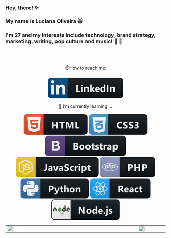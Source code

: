 ### Hey, there! :sparkles:
### My name is Luciana Oliveira :smiley_cat:
### I'm 27 and my interests include technology, brand strategy, marketing, writing, pop culture and music! :ghost: :guitar:
<br><br>

<center>
  📫How to reach me: <br> <br>
  <a href="https://www.linkedin.com/in/lucoliv/"><img src=https://raw.githubusercontent.com/MikeCodesDotNET/ColoredBadges/master/svg/social/linkedin.svg></a> 
</center>


<p align="center" >🌱 I’m currently learning ...<br><br>
  <img src=https://raw.githubusercontent.com/MikeCodesDotNET/ColoredBadges/master/svg/dev/languages/html.svg>
  <img src=https://raw.githubusercontent.com/MikeCodesDotNET/ColoredBadges/master/svg/dev/languages/css3.svg>
  <img src=https://raw.githubusercontent.com/MikeCodesDotNET/ColoredBadges/master/svg/dev/frameworks/bootstrap.svg>
  <img src=https://raw.githubusercontent.com/MikeCodesDotNET/ColoredBadges/master/svg/dev/languages/js.svg>
  <img src=https://raw.githubusercontent.com/MikeCodesDotNET/ColoredBadges/master/svg/dev/languages/php.svg>
  <img src=https://raw.githubusercontent.com/MikeCodesDotNET/ColoredBadges/master/svg/dev/languages/python.svg>
  <img src=https://raw.githubusercontent.com/MikeCodesDotNET/ColoredBadges/master/svg/dev/frameworks/react.svg>
  <img src=https://raw.githubusercontent.com/MikeCodesDotNET/ColoredBadges/master/svg/dev/frameworks/nodejs.svg>
  </p>
  


<center>
<table>
    <tr>
        <td><img width="400px" align="left" src="https://github-readme-stats.vercel.app/api/top-langs/?username=luc0liv&hide=html&layout=compact&theme=synthwave" /></td>
        <td><img width="495px" align="left" src="https://github-readme-stats.vercel.app/api?username=luc0liv&theme=synthwave"/></td>
    </tr>   
</table>
</center>  


<!--
**luc0liv/luc0liv** is a ✨ _special_ ✨ repository because its `README.md` (this file) appears on your GitHub profile.

Here are some ideas to get you started:

- 🔭 I’m currently working on ...
- 🌱 I’m currently learning ...
- 👯 I’m looking to collaborate on ...
- 🤔 I’m looking for help with ...
- 💬 Ask me about ...
- 📫 How to reach me: ...
- 😄 Pronouns: ...
- ⚡ Fun fact: ...
-->
